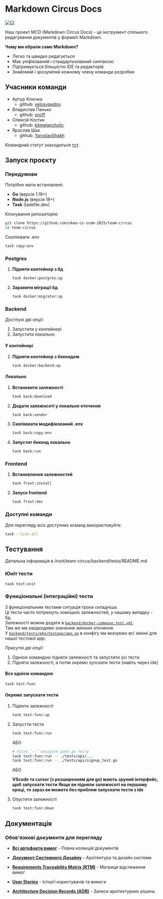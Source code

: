 # Markdown Circus Docs

[![CI](https://github.com/ukma-cs-ssdm-2025/team-circus/actions/workflows/ci.yml/badge.svg?branch=main)](https://github.com/ukma-cs-ssdm-2025/team-circus/actions/workflows/ci.yml)

Наш проект MCD (Markdown Circus Docs) - це інструмент спільного редагування документів у форматі Markdown.

**Чому ми обрали саме Markdown?**

- Легко та швидко редагується
- Має уніфікований і стандартизований синтаксис
- Підтримується більшістю IDE та редакторів
- Знайомий і зрозумілий кожному члену команди розробки

## Учасники команди

- Артур Ключка
  - github: [velosypedno](https://github.com/velosypedno)
- Владислав Панько
  - github: [xncff](https://github.com/xncff)
- Олексій Костик
  - github: [kitmelancholic](https://github.com/kitmelancholic)
- Ярослав Шах
  - github: [YaroslavShakh](https://github.com/YaroslavShakh)

Командний статут знаходиться [тут](./TeamChapter.md).  

## Запуск проєкту

### Передумови

Потрібно мати встановлені:

- **Go** (версія 1.19+)
- **Node.js** (версія 18+)
- **Task** (taskfile.dev)

Клонування репозиторію

   ```bash
   git clone https://github.com/ukma-cs-ssdm-2025/team-circus
   cd team-circus
   ```

Скопіювати .env

   ```bash
   task copy:env
   ```

### Postgres

1. **Підняти контейнер з бд**

   ```bash
   task docker:postgres:up
   ```

2. **Заранити міграції бд**

   ```bash
   task docker:migrator:up
   ```

### Backend

Достпуні дві опції:

1. Запустити у контейнері
2. Запустити локально

#### У контейнері

1. **Підняти контейнер з бекендом**

   ```bash
   task docker:backend:up
   ```

#### Локально

1. **Встановити залежності**

   ```bash
   task back:download
   ```

2. **Додати залежнсоті у локальне оточення**

   ```bash
   task back:vendor
   ```

3. **Скопіювати модифікований .env**

   ```bash
   task back:copy:env
   ```

4. **Запустит бекенд локально**

   ```bash
   task back:run
   ```

### Frontend

1. **Встановлення залежностей**

   ```bash
   task front:install
   ```

2. **Запуск frontend**

   ```bash
   task front:dev
   ```

### Доступні команди

Для перегляду всіх доступних команд використовуйте:

```bash
task --list-all
```

## Тестування

Детальна інформація в /root/team-circus/backend/tests/README.md

### Юніт тести

   ```bash
   task test:unit
   ```

### Функціональні (інтеграційні) тести

З функціональним тестами ситуація трохи складніша.  
Ці тести часто потреюуть зовнішніх залежностей, у нашому випадку - бд.  
Залежності можна додати в [`backend/docker-compose.test.yml`](./backend/docker-compose.test.yml).  
Там же ми хардкодимо значення змінних оточення.  
У [`backend/tests/pkg/testapp/app.go`](./backend/tests/pkg/testapp/app.go) в конфігу ми вказуємо всі змінні для нашої тестової app.

*Присутні дві опції:*

1. Однією командою підняти залежності та запустити усі тести
2. Підняти залежності, а потім окремо зупскати тести (навіть через ide)

#### Все однією командою

   ```bash
   task test:func
   ```

#### Окремо запускати тести

1. Підянти залежності

   ```bash
   task test:func:up
   ```

2. Запустти тести

   ```bash
   task test:func:run
   ```

   АБО

   ```bash
   # після `--` вказуєте шлях до тесту
   task test:func:run -- ./tests/api/...
   task test:func:run -- ./tests/api/signup_test.go
   ```

   АБО

   **VScode та cursor (з розширенням для go) мають зруний інтерфейс, щоб запускати тести**
   **Якщо ви підняли залежнсоті на першому кроці, то зараз ви можете без проблем запускати тести з ide**

3. Опустити залежності

   ```bash
   task test:func:down
   ```

## Документація

### Обов'язкові документи для перегляду

- **[Всі артефакти вимог](./docs/requirements/)** - Повна колекція документів

- **[Документ Системного Дизайну](./docs/requirements/system-design-document.md)** - Архітектура та дизайн системи
- **[Requirements Traceability Matrix (RTM)](./docs/requirements/rtm.md)** - Матриця відстеження вимог
- **[User Stories](./docs/requirements/user-stories.md)** - Історії користувачів та вимоги
- **[Architecture Decision Records (ADR)](./docs/adr/)** - Записи архітектурних рішень
